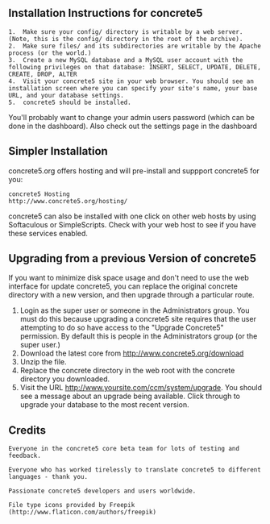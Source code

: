 ## Installation Instructions for concrete5

	1.	Make sure your config/ directory is writable by a web server. (Note, this is the config/ directory in the root of the archive).
	2.	Make sure files/ and its subdirectories are writable by the Apache process (or the world.)
	3.	Create a new MySQL database and a MySQL user account with the following privileges on that database: INSERT, SELECT, UPDATE, DELETE, CREATE, DROP, ALTER
	4.	Visit your concrete5 site in your web browser. You should see an installation screen where you can specify your site's name, your base URL, and your database settings.
	5.	concrete5 should be installed.
	
You'll probably want to change your admin users password (which can be done in the dashboard). Also check out the settings page in the dashboard

## Simpler Installation

concrete5.org offers hosting and will pre-install and suppport concrete5 for you:

	concrete5 Hosting
	http://www.concrete5.org/hosting/
	
concrete5 can also be installed with one click on other web hosts by using Softaculous or SimpleScripts. Check with your web host to see if you have these services enabled.

## Upgrading from a previous Version of concrete5

If you want to minimize disk space usage and don't need to use the web interface for update concrete5, you can replace the original concrete directory with a new version, and then upgrade through a particular route.

1. Login as the super user or someone in the Administrators group. You must do this because upgrading a concrete5 site requires that the user attempting to do so have access to the "Upgrade Concrete5" permission. By default this is people in the Administrators group (or the super user.)
2. Download the latest core from http://www.concrete5.org/download
3. Unzip the file.
4. Replace the concrete directory in the web root with the concrete directory you downloaded.
5. Visit the URL http://www.yoursite.com/ccm/system/upgrade. You should see a message about an upgrade being available. Click through to upgrade your database to the most recent version.


## Credits

	Everyone in the concrete5 core beta team for lots of testing and feedback.

	Everyone who has worked tirelessly to translate concrete5 to different languages - thank you.

	Passionate concrete5 developers and users worldwide.

	File type icons provided by Freepik (http://www.flaticon.com/authors/freepik)
